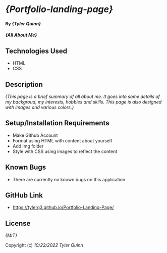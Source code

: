 # _{Portfolio-landing-page}_

#### By _**{Tyler Quinn}**_

#### _{All About Me}_

## Technologies Used

* HTML
* CSS

## Description

_{This page is a brief summary of all about me. It goes into some details of my backgroud, my interests, hobbies and skills. This page is also designed with images and various colors.}_

## Setup/Installation Requirements

* Make Github Account
* Format using HTML with content about yourself
* Add img folder 
* Style with CSS using images to reflect the content 



## Known Bugs

* There are currently no known bugs on this application.

## GitHub Link

* https://tylerq3.github.io/Portfolio-Landing-Page/

## License

_{MIT}_

Copyright (c) _10/22/2022_ _Tyler Quinn_
